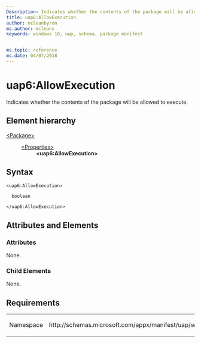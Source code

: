 ```yaml
---
Description: Indicates whether the contents of the package will be allowed to execute.
title: uap6:AllowExecution
author: mcleanbyron
ms.author: mcleans
keywords: windows 10, uwp, schema, package manifest


ms.topic: reference
ms.date: 04/07/2018
---
```


# uap6:AllowExecution
Indicates whether the contents of the package will be allowed to execute.

## Element hierarchy

<dl>
<dt><a href="element-package.md">&lt;Package&gt;</a></dt>
<dd>
<dl>
<dt><a href="element-properties.md">&lt;Properties&gt;</a></dt>
<dd><b>&lt;uap6:AllowExecution&gt;</b></dd>
</dl>
</dd>
</dl>

## Syntax

``` syntax
<uap6:AllowExecution>

  boolean

</uap6:AllowExecution>
```

## Attributes and Elements


### Attributes

None.

### Child Elements

None.
 

## Requirements

<table>
<colgroup>
<col width="50%" />
<col width="50%" />
</colgroup>
<tbody>
<tr class="odd">
<td><p>Namespace</p></td>
<td><p>http://schemas.microsoft.com/appx/manifest/uap/windows10/6</p></td>
</tr>
</tbody>
</table>

 

 



